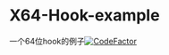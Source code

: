 # X64-Hook-example
一个64位hook的例子[![CodeFactor](https://www.codefactor.io/repository/github/moshuid/x64-hook-example/badge)](https://www.codefactor.io/repository/github/moshuid/x64-hook-example)
